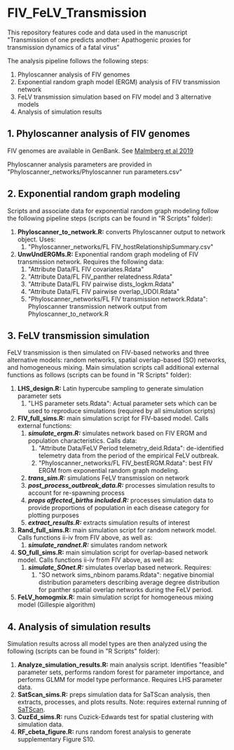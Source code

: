 # FIV_FeLV_Transmission

This repository features code and data used in the manuscript "Transmission of one predicts another: Apathogenic proxies for transmission dynamics of a fatal virus"

The analysis pipeline follows the following steps:
1. Phyloscanner analysis of FIV genomes
2. Exponential random graph model (ERGM) analysis of FIV transmission network
3. FeLV transmission simulation based on FIV model and 3 alternative models
4. Analysis of simulation results


## 1. Phyloscanner analysis of FIV genomes
FIV genomes are available in GenBank. See [Malmberg et al 2019](https://doi.org/10.1098/rspb.2019.1689)

Phyloscanner analysis parameters are provided in "Phyloscanner_networks/Phyloscanner run parameters.csv"


## 2. Exponential random graph modeling
Scripts and associate data for exponential random graph modeling follow the following pipeline steps (scripts can be found in "R Scripts" folder):
1. **Phyloscanner_to_network.R:** converts Phyloscanner output to network object. Uses:
    1. "Phyloscanner_networks/FL FIV_hostRelationshipSummary.csv"
2. **UnwUndERGMs.R:** Exponential random graph modeling of FIV transmission network. Requires the following data:
    1. "Attribute Data/FL FIV covariates.Rdata"
    2. "Attribute Data/FL FIV_panther relatedness.Rdata"
    3. "Attribute Data/FL FIV pairwise dists_logkm.Rdata"
    4. "Attribute Data/FL FIV pairwise overlap_UDOI.Rdata"
    5. "Phyloscanner_networks/FL FIV transmission network.Rdata": Phyloscanner transmission network output from Phyloscanner_to_network.R


## 3. FeLV transmission simulation
FeLV transmission is then simulated on FIV-based networks and three alternative models: random networks, spatial overlap-based (SO) networks, and homogeneous mixing. Main simulation scripts call additional external functions as follows (scripts can be found in "R Scripts" folder):
1. **LHS_design.R:** Latin hypercube sampling to generate simulation parameter sets
    1. "LHS parameter sets.Rdata": Actual parameter sets which can be used to reproduce simulations (required by all simulation scripts)
2. **FIV_full_sims.R:** main simulation script for FIV-based model. Calls external functions:
    1. ***simulate_ergm.R:*** simulates network based on FIV ERGM and population characteristics. Calls data:
        1. "Attribute Data/FeLV Period telemetry_deid.Rdata": de-identified telemetry data from the period of the empirical FeLV outbreak.
        2. "Phyloscanner_networks/FL FIV_bestERGM.Rdata": best FIV ERGM from exponential random graph modeling.
    2. ***trans_sim.R:*** simulations FeLV transmission on network
    3. ***post_process_outbreak_data.R:*** processes simulation results to account for re-spawning process
    4. ***props affected_births included.R:*** processes simulation data to provide proportions of population in each disease category for plotting purposes
    5. ***extract_results.R:*** extracts simulation results of interest
3. **Rand_full_sims.R:** main simulation script for random network model. Calls functions ii-iv from FIV above, as well as:
    1. ***simulate_randnet.R:*** simulates random network
4. **SO_full_sims.R:** main simulation script for overlap-based network model. Calls functions ii-iv from FIV above, as well as:
    1. ***simulate_SOnet.R:*** simulates overlap based network. Requires:
        1. "SO network sims_nbinom params.Rdata": negative binomial distribution parameters describing average degree distribution for panther spatial overlap networks during the FeLV period.
5. **FeLV_homogmix.R:** main simulation script for homogeneous mixing model (Gillespie algorithm)


## 4. Analysis of simulation results
Simulation results across all model types are then analyzed using the following (scripts can be found in "R Scripts" folder):
1. **Analyze_simulation_results.R:** main analysis script. Identifies "feasible" parameter sets, performs random forest for parameter importance, and performs GLMM for model type performance. Requires LHS parameter data.
2. **SatScan_sims.R:** preps simulation data for SaTScan analysis, then extracts, processes, and plots results. Note: requires external running of [SaTScan](https://www.satscan.org/).
3. **CuzEd_sims.R:** runs Cuzick-Edwards test for spatial clustering with simulation data. 
4. **RF_cbeta_figure.R:** runs random forest analysis to generate supplementary Figure S10.
